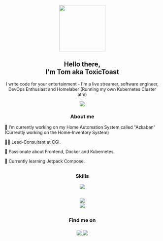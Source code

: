 

<div id="header" align="center">
  <img src="https://media.giphy.com/media/MdA16VIoXKKxNE8Stk/giphy.gif" width="150"/>
  <h2 align="center">Hello there, <br /> I'm Tom aka ToxicToast</h2>
  <p>I write code for your entertainment - I'm a live streamer, software engineer, DevOps Enthusiast and Homelaber (Running my own Kubernetes Cluster atm)</p>
  <div>
    <a href="https://blog.toxictoast.de/">
      <img src="https://img.shields.io/badge/Portfolio-blue?style=for-the-badge"/>
    </a>
</div>
  <img src="https://komarev.com/ghpvc/?username=toxictoast&style=flat-square&color=blue" alt=""/>
</div>




<h3 align="center"> About me </h3>

🔭 I’m currently working on my Home Automation System called "Azkaban" (Currently working on the Home-Inventory System)

👩‍💻 Lead-Consultant at CGI.

🤍 Passionate about Frontend, Docker and Kubernetes.
  
🌱 Currently learning Jetpack Compose.

<h2></h2>
<h3 align="center"> Skills </h3>

<p align="center">
  <a href="https://skillicons.dev">
    <img src="https://skillicons.dev/icons?i=aws,gcp,azure,react,vue,angular,svelte,nodejs,git,kubernetes,docker,apollo,bash,bootstrap,cs,css,discord,bots,dotnet,electron,express,fastapi,firebase,gatsby,github,gitlab,grafana,graphql,html,java,js,jenkins,jquery,laravel,linux,mysql,nextjs,nginx,php,prometheus,raspberrypi,redux,tailwind,ts,vite&perline=10" />
  </a>
  
</p>


<h2></h2>


<div align="center">
  <a href="https://gpvc.arturio.dev/toxictoast">
    <img align="center" src="https://github-readme-stats.vercel.app/api?username=toxictoast&show_icons=true&theme=radical" />
  </a>
  <br />
  <a href="https://github.com/anuraghazra/github-readme-stats">
    <img align="center" src="https://github-readme-stats.vercel.app/api/top-langs/?username=toxictoast&layout=compact&theme=radical" />
  </a>
</div>

<h2></h2>
<h3 align="center"> Find me on <h3/> 
  
<p align="center">
  <a href="https://www.twitter.com/toxictoastsc2">
    <img src="https://cdn.iconscout.com/icon/free/png-64/twitter-44-125621.png" />
  </a>

  <a href="https://discord.gg/5SpfWaecvF">
    <img src="https://cdn.iconscout.com/icon/free/png-64/discord-3691244-3073764.png" />
  </a>
